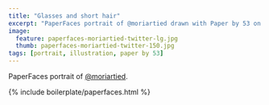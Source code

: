 ```yaml
---
title: "Glasses and short hair"
excerpt: "PaperFaces portrait of @moriartied drawn with Paper by 53 on an iPad."
image: 
  feature: paperfaces-moriartied-twitter-lg.jpg
  thumb: paperfaces-moriartied-twitter-150.jpg
tags: [portrait, illustration, paper by 53]
---
```


PaperFaces portrait of [@moriartied](http://twitter.com/moriartied).

{% include boilerplate/paperfaces.html %}